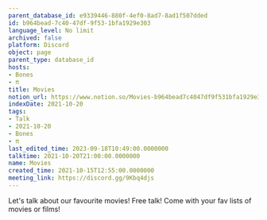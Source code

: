 ```yaml
---
parent_database_id: e9339446-880f-4ef0-8ad7-8ad1f507dded
id: b964bead-7c40-47df-9f53-1bfa1929e303
language_level: No limit
archived: false
platform: Discord
object: page
parent_type: database_id
hosts:
- Bones
- π
title: Movies
notion_url: https://www.notion.so/Movies-b964bead7c4047df9f531bfa1929e303
indexDate: 2021-10-20
tags:
- Talk
- 2021-10-20
- Bones
- π
last_edited_time: 2023-09-18T10:49:00.0000000
talktime: 2021-10-20T21:00:00.0000000
name: Movies
created_time: 2021-10-15T12:55:00.0000000
meeting_link: https://discord.gg/9Kbq4djs
---
```


Let's talk about our favourite movies!
Free talk! Come with your fav lists of movies or films!


